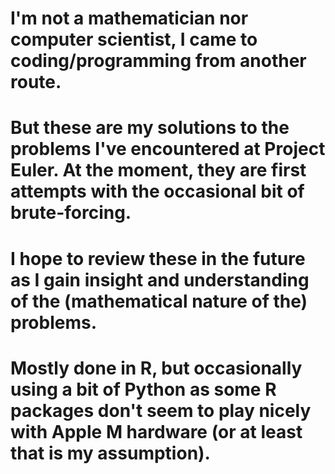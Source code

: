 # I'm not a mathematician nor computer scientist, I came to coding/programming from another route. 
# But these are my solutions to the problems I've encountered at Project Euler. At the moment, they are first attempts with the occasional bit of brute-forcing. 
# I hope to review these in the future as I gain insight and understanding of the (mathematical nature of the) problems.
# Mostly done in R, but occasionally using a bit of Python as some R packages don't seem to play nicely with Apple M hardware (or at least that is my assumption).
